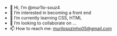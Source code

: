 - 👋 Hi, I’m @mur1lo-souz4
- 👀 I’m interested in becoming a front end
- 🌱 I’m currently learning CSS, HTML
- 💞️ I’m looking to collaborate on ...
- 📫 How to reach me: murilosozinho05@gmail.com

<!---
mur1lo-souz4/mur1lo-souz4 is a ✨ special ✨ repository because its `README.md` (this file) appears on your GitHub profile.
You can click the Preview link to take a look at your changes.
--->
